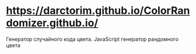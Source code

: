 # https://darctorim.github.io/ColorRandomizer.github.io/
Генератор случайного кода цвета. JavaScript генератор рандомного цвета
